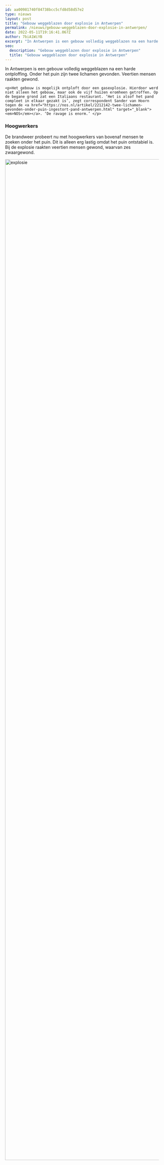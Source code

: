 ```yaml
---
id: aa00981740f84738bcc5cfd8d58d57e2
type: nieuws
layout: post
title: "Gebouw weggeblazen door explosie in Antwerpen"
permalink: /nieuws/gebouw-weggeblazen-door-explosie-in-antwerpen/
date: 2022-05-11T19:16:41.067Z
author: 7biA1WiYB
excerpt: "In Antwerpen is een gebouw volledig weggeblazen na een harde ontploffing. Onder het puin zijn twee lichamen gevonden. Veertien mensen raakten gewond.  "
seo:
  description: "Gebouw weggeblazen door explosie in Antwerpen"
  title: "Gebouw weggeblazen door explosie in Antwerpen"
---
```

In Antwerpen is een gebouw volledig weggeblazen na een harde ontploffing. Onder het puin zijn twee lichamen gevonden. Veertien mensen raakten gewond.  

    <p>Het gebouw is mogelijk ontploft door een gasexplosie. Hierdoor werd niet alleen het gebouw, maar ook de vijf huizen eromheen getroffen. Op de begane grond zat een Italiaans restaurant. ‘Het is alsof het pand compleet in elkaar gezakt is’, zegt correspondent Sander van Hoorn tegen de <a href="https://nos.nl/artikel/2212142-twee-lichamen-gevonden-onder-puin-ingestort-pand-antwerpen.html" target="_blank"><em>NOS</em></a>. ‘De ravage is enorm.’ </p>
<h3>Hoogwerkers</h3>
<p>De brandweer probeert nu met hoogwerkers van bovenaf mensen te zoeken onder het puin. Dit is alleen erg lastig omdat het puin ontstabiel is. Bij de explosie raakten veertien mensen gewond, waarvan zes zwaargewond.</p>
<p><div class="media media-element-container media-default"><div id="file-420795" class="file file-image file-image-jpeg">

        
  
  <div class="content">
    <img alt="explosie" title="Foto:ANP" height="3280" width="4928" class="media-element file-default" data-delta="1" src="https://7dagen.netlify.app/sites/default/files/gg.jpg">  </div>

  
</div>
</div>  
